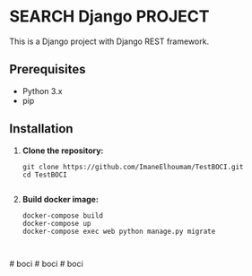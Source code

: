 # SEARCH Django PROJECT

This is a Django project with Django REST framework.

## Prerequisites

- Python 3.x
- pip

## Installation

1. **Clone the repository:**

   ```
   git clone https://github.com/ImaneElhoumam/TestBOCI.git
   cd TestBOCI


2. **Build docker image:**
   ```
   docker-compose build
   docker-compose up
   docker-compose exec web python manage.py migrate

 
#   b o c i  
 #   b o c i  
 #   b o c i  
 
